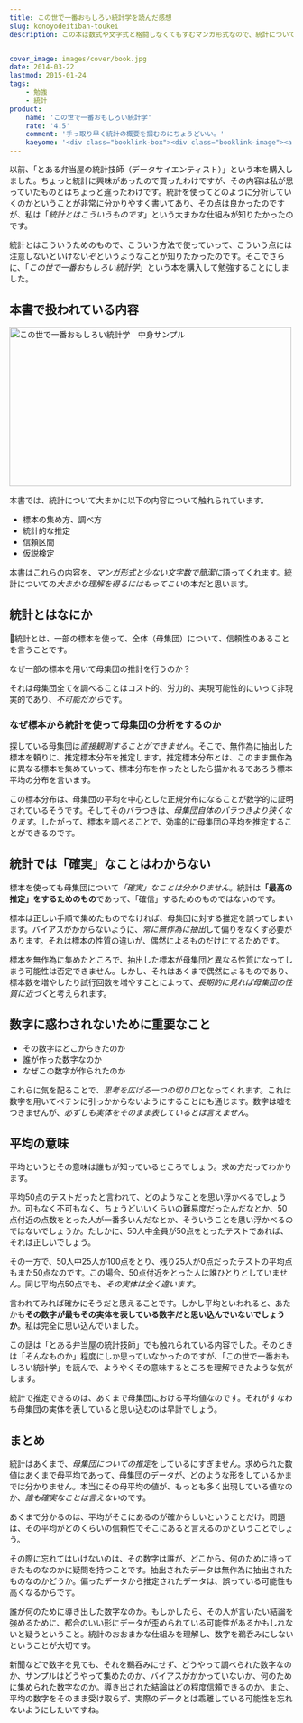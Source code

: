 ```yaml
---
title: この世で一番おもしろい統計学を読んだ感想
slug: konoyodeitiban-toukei
description: この本は数式や文字式と格闘しなくてもすむマンガ形式なので、統計について大まかな理解がしやすいと思います。平均に対する思い込みなど、その数字がどういう意味かがなんとなく理解でき、新聞などで提示されるグラフがぐっと分かりやすくなった気がします。


cover_image: images/cover/book.jpg
date: 2014-03-22
lastmod: 2015-01-24
tags: 
    - 勉強
    - 統計
product:
    name: 'この世で一番おもしろい統計学'
    rate: '4.5'
    comment: '手っ取り早く統計の概要を掴むのにちょうどいい。'
    kaeyome: '<div class="booklink-box"><div class="booklink-image"><a href="http://www.amazon.co.jp/exec/obidos/asin/447802605X/illusionspace-22/" rel="nofollow" target="_blank"><img src="http://ecx.images-amazon.com/images/I/51lDIMYkHTL._SL160_.jpg" style="border: none;" /></a></div><div class="booklink-info"><div class="booklink-name"><a href="http://www.amazon.co.jp/exec/obidos/asin/447802605X/illusionspace-22/" rel="nofollow" target="_blank">この世で一番おもしろい統計学――誰も「データ」でダマされなくなるかもしれない16講+α</a><div class="booklink-powered-date">posted with <a href="http://yomereba.com" rel="nofollow" target="_blank">ヨメレバ</a></div></div><div class="booklink-detail">アラン・ダブニー,グレディ・クライン ダイヤモンド社 2014-01-31    </div><div class="booklink-link2"><div class="shoplinkamazon"><a href="http://www.amazon.co.jp/exec/obidos/asin/447802605X/illusionspace-22/" rel="nofollow" target="_blank" title="アマゾン" >Amazonで購入</a></div><div class="shoplinkrakuten"><a href="http://hb.afl.rakuten.co.jp/hgc/11acbc01.369b1bf6.11acbc02.cabf9fe9/?pc=http%3A%2F%2Fbooks.rakuten.co.jp%2Frb%2F12613128%2F%3Fscid%3Daf_ich_link_urltxt%26m%3Dhttp%3A%2F%2Fm.rakuten.co.jp%2Fev%2Fbook%2F" rel="nofollow" target="_blank" title="楽天ブックス" >楽天ブックスで購入</a></div>                         <div class="shoplinkkino"><a href="http://ck.jp.ap.valuecommerce.com/servlet/referral?sid=3085416&pid=882196163&vc_url=http%3A%2F%2Fwww.kinokuniya.co.jp%2Ff%2Fdsg-01-9784478026052" target="_blank" title="kino" >紀伊國屋書店で購入<img src="http://ad.jp.ap.valuecommerce.com/servlet/gifbanner?sid=3085416&pid=882196163" height="1" width="1" border="0"></a></div>                   </div></div><div class="booklink-footer"></div></div>'
---
```


以前、「とある弁当屋の統計技師（データサイエンティスト）」という本を購入しました。ちょっと統計に興味があったので買ったわけですが、その内容は私が思っていたものとはちょっと違ったわけです。統計を使ってどのように分析していくのかということが非常に分かりやすく書いてあり、その点は良かったのですが、私は「<em>統計とはこういうものです</em>」という大まかな仕組みが知りたかったのです。

統計とはこういうためのもので、こういう方法で使っていって、こういう点には注意しないといけないぞというようなことが知りたかったのです。そこでさらに、「<em>この世で一番おもしろい統計学</em>」という本を購入して勉強することにしました。


## 本書で扱われている内容


<img src="https://wantit.gcreate.jp/wp-content/uploads/2014/03/P3012054.jpg" alt="この世で一番おもしろい統計学　中身サンプル" width="500" height="282" class="size-full wp-image-414" srcset="https://wantit.gcreate.jp/wp-content/uploads/2014/03/P3012054.jpg 500w, https://wantit.gcreate.jp/wp-content/uploads/2014/03/P3012054-300x169.jpg 300w" sizes="(max-width: 500px) 100vw, 500px" />

本書では、統計について大まかに以下の内容について触れられています。

<ul>
<li>標本の集め方、調べ方</li>
<li>統計的な推定</li>
<li>信頼区間</li>
<li>仮説検定</li>
</ul>
本書はこれらの内容を、<em>マンガ形式と少ない文字数で簡潔に</em>語ってくれます。統計についての<em>大まかな理解を得るにはもってこい</em>の本だと思います。


## 統計とはなにか


統計とは、一部の標本を使って、全体（母集団）について、信頼性のあることを言うことです。

なぜ一部の標本を用いて母集団の推計を行うのか？

それは母集団全てを調べることはコスト的、労力的、実現可能性的にいって非現実的であり、<em>不可能だから</em>です。


### なぜ標本から統計を使って母集団の分析をするのか


探している母集団は<em>直接観測することができません</em>。そこで、無作為に抽出した標本を頼りに、推定標本分布を推定します。推定標本分布とは、このまま無作為に異なる標本を集めていって、標本分布を作ったとしたら描かれるであろう標本平均の分布を言います。

この標本分布は、母集団の平均を中心とした正規分布になることが数学的に証明されているそうです。そしてそのバラつきは、<em>母集団自体のバラつきより狭くなります</em>。したがって、標本を調べることで、効率的に母集団の平均を推定することができるのです。


## 統計では「確実」なことはわからない


標本を使っても母集団について<em>「確実」なことは分かりません</em>。統計は<strong>「最高の推定」をするためのもの</strong>であって、「確信」するためのものではないのです。

標本は正しい手順で集めたものでなければ、母集団に対する推定を誤ってしまいます。バイアスがかからないように、<em>常に無作為に抽出</em>して偏りをなくす必要があります。それは標本の性質の違いが、偶然によるものだけにするためです。

標本を無作為に集めたところで、抽出した標本が母集団と異なる性質になってしまう可能性は否定できません。しかし、それはあくまで偶然によるものであり、標本数を増やしたり試行回数を増やすことによって、<em>長期的に見れば母集団の性質に近づく</em>と考えられます。


## 数字に惑わされないために重要なこと


<ul>
<li>その数字はどこからきたのか</li>
<li>誰が作った数字なのか</li>
<li>なぜこの数字が作られたのか</li>
</ul>
これらに気を配ることで、<em>思考を広げる一つの切り口</em>となってくれます。これは数字を用いてペテンに引っかからないようにすることにも通じます。数字は嘘をつきませんが、<em>必ずしも実体をそのまま表しているとは言えません</em>。


## 平均の意味


平均というとその意味は誰もが知っているところでしょう。求め方だってわかります。

平均50点のテストだったと言われて、どのようなことを思い浮かべるでしょうか。可もなく不可もなく、ちょうどいいくらいの難易度だったんだなとか、50点付近の点数をとった人が一番多いんだなとか、そういうことを思い浮かべるのではないでしょうか。たしかに、50人中全員が50点をとったテストであれば、それは正しいでしょう。

その一方で、50人中25人が100点をとり、残り25人が0点だったテストの平均点もまた50点なのです。この場合、50点付近をとった人は誰ひとりとしていません。同じ平均点50点でも、<em>その実体は全く違います</em>。

言われてみれば確かにそうだと思えることです。しかし平均といわれると、あたかも<strong>その数字が最もその実体を表している数字だと思い込んでいないでしょうか</strong>。私は完全に思い込んでいました。

この話は「とある弁当屋の統計技師」でも触れられている内容でした。そのときは「そんなものか」程度にしか思っていなかったのですが、「この世で一番おもしろい統計学」を読んで、ようやくその意味するところを理解できたような気がします。

統計で推定できるのは、あくまで母集団における平均値なのです。それがすなわち母集団の実体を表していると思い込むのは早計でしょう。


## まとめ


統計はあくまで、<em>母集団についての推定</em>をしているにすぎません。求められた数値はあくまで母平均であって、母集団のデータが、どのような形をしているかまでは分かりません。本当にその母平均の値が、もっとも多く出現している値なのか、<em>誰も確実なことは言えない</em>のです。

あくまで分かるのは、平均がそこにあるのが確からしいということだけ。問題は、その平均がどのくらいの信頼性でそこにあると言えるのかということでしょう。

その際に忘れてはいけないのは、その数字は誰が、どこから、何のために持ってきたものなのかに疑問を持つことです。抽出されたデータは無作為に抽出されたものなのかどうか。偏ったデータから推定されたデータは、誤っている可能性も高くなるからです。

誰が何のために導き出した数字なのか。もしかしたら、その人が言いたい結論を強めるために、都合のいい形にデータが歪められている可能性があるかもしれないと疑うということ。統計のおおまかな仕組みを理解し、数字を鵜呑みにしないということが大切です。

新聞などで数字を見ても、それを鵜呑みにせず、どうやって調べられた数字なのか、サンプルはどうやって集めたのか、バイアスがかかっていないか、何のために集められた数字なのか。導き出された結論はどの程度信頼できるのか。また、平均の数字をそのまま受け取らず、実際のデータとは乖離している可能性を忘れないようにしたいですね。


  